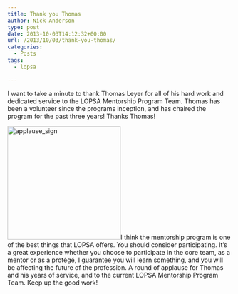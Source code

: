 ```yaml
---
title: Thank you Thomas
author: Nick Anderson
type: post
date: 2013-10-03T14:12:32+00:00
url: /2013/10/03/thank-you-thomas/
categories:
  - Posts
tags:
  - lopsa

---
```

I want to take a minute to thank Thomas Leyer for all of his hard work and dedicated service to the LOPSA Mentorship Program Team. Thomas has been a volunteer since the programs inception, and has chaired the program for the past three years! Thanks Thomas!

[<img class="alignright size-full wp-image-1194" alt="applause_sign" src="http://www.cmdln.org/wp-content/uploads/2013/10/applause_sign.jpg" width="254" height="255" srcset="http://www.cmdln.org/wp-content/uploads/2013/10/applause_sign.jpg 254w, http://www.cmdln.org/wp-content/uploads/2013/10/applause_sign-150x150.jpg 150w" sizes="(max-width: 254px) 100vw, 254px" />][1]I think the mentorship program is one of the best things that LOPSA offers. You should consider participating. It&#8217;s a great experience whether you choose to participate in the core team, as a mentor or as a <span>protégé, I guarantee you will learn something, and you will be affecting the future of the profession. A round of applause for Thomas and his years of service, and to the current LOPSA Mentorship Program Team. Keep up the good work!<br /> </span>

 [1]: http://www.cmdln.org/wp-content/uploads/2013/10/applause_sign.jpg